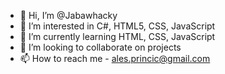 - 👋 Hi, I’m @Jabawhacky
- 👀 I’m interested in C#, HTML5, CSS, JavaScript
- 🌱 I’m currently learning HTML, CSS, JavaScript
- 💞️ I’m looking to collaborate on projects
- 📫 How to reach me - ales.princic@gmail.com

<!---
Jabawhacky/Jabawhacky is a ✨ special ✨ repository because its `README.md` (this file) appears on your GitHub profile.
You can click the Preview link to take a look at your changes.
--->
